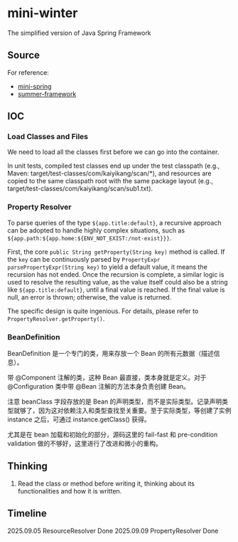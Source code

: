 # mini-winter

The simplified version of Java Spring Framework

## Source

For reference:

- [mini-spring](https://github.com/DerekYRC/mini-spring)
- [summer-framework](https://liaoxuefeng.com/books/summerframework/introduction/index.html)

## IOC

### Load Classes and Files

We need to load all the classes first before we can go into the container.

In unit tests, compiled test classes end up under the test classpath (e.g., Maven: target/test-classes/com/kaiyikang/scan/\*), and resources are copied to the same classpath root with the same package layout (e.g., target/test-classes/com/kaiyikang/scan/sub1.txt).

### Property Resolver

To parse queries of the type `${app.title:default}`, a recursive approach can be adopted to handle highly complex situations, such as `${app.path:${app.home:${ENV_NOT_EXIST:/not-exist}}}`.

First, the core `public String getProperty(String key)` method is called. If the `key` can be continuously parsed by `PropertyExpr parsePropertyExpr(String key)` to yield a default value, it means the recursion has not ended. Once the recursion is complete, a similar logic is used to resolve the resulting value, as the value itself could also be a string like `${app.title:default}`, until a final value is reached. If the final value is null, an error is thrown; otherwise, the value is returned.

The specific design is quite ingenious. For details, please refer to `PropertyResolver.getProperty()`.

### BeanDefinition

BeanDefinition 是一个专门的类，用来存放一个 Bean 的所有元数据（描述信息）。

带 @Component 注解的类，这种 Bean 最直接，类本身就是定义。对于@Configuration 类中带 @Bean 注解的方法本身负责创建 Bean。

注意 beanClass 字段存放的是 Bean 的声明类型，而不是实际类型。记录声明类型就够了，因为这对依赖注入和类型查找至关重要。至于实际类型，等创建了实例 instance 之后，可通过 instance.getClass() 获得。

尤其是在 bean 加载和初始化的部分，源码这里的 fail-fast 和 pre-condition validation 做的不够好，这里进行了改进和微小的重构。

## Thinking

1. Read the class or method before writing it, thinking about its functionalities and how it is written.

## Timeline

2025.09.05 ResourceResolver Done
2025.09.09 PropertyResolver Done
